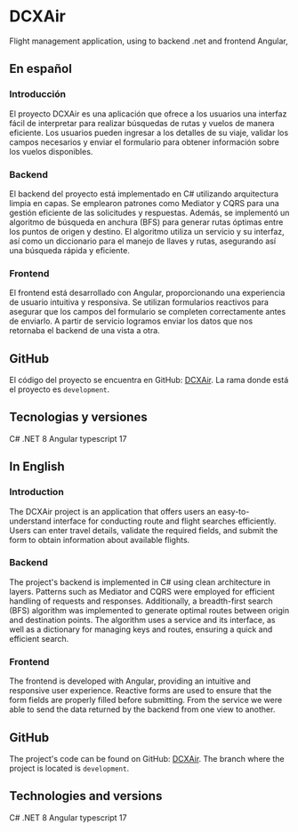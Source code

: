 # DCXAir
Flight management application, using to backend .net and frontend Angular,

## En español

### Introducción

El proyecto DCXAir es una aplicación que ofrece a los usuarios una interfaz fácil de interpretar para realizar búsquedas de rutas y vuelos de manera eficiente. Los usuarios pueden ingresar a los detalles de su viaje, validar los campos necesarios y enviar el formulario para obtener información sobre los vuelos disponibles.

### Backend

El backend del proyecto está implementado en C# utilizando arquitectura limpia en capas. Se emplearon patrones como Mediator y CQRS para una gestión eficiente de las solicitudes y respuestas. Además, se implementó un algoritmo de búsqueda en anchura (BFS) para generar rutas óptimas entre los puntos de origen y destino. El algoritmo utiliza un servicio y su interfaz, así como un diccionario para el manejo de llaves y rutas, asegurando así una búsqueda rápida y eficiente.

### Frontend

El frontend está desarrollado con Angular, proporcionando una experiencia de usuario intuitiva y responsiva. Se utilizan formularios reactivos para asegurar que los campos del formulario se completen correctamente antes de enviarlo. A partir de servicio logramos enviar los datos que nos retornaba el backend de una vista a otra.

## GitHub

El código del proyecto se encuentra en GitHub: [DCXAir](https://github.com/mateo022/DCXAir/).
La rama donde está el proyecto es `development`.

## Tecnologias y versiones
C# .NET 8
Angular typescript 17

## In English

### Introduction

The DCXAir project is an application that offers users an easy-to-understand interface for conducting route and flight searches efficiently. Users can enter travel details, validate the required fields, and submit the form to obtain information about available flights.

### Backend

The project's backend is implemented in C# using clean architecture in layers. Patterns such as Mediator and CQRS were employed for efficient handling of requests and responses. Additionally, a breadth-first search (BFS) algorithm was implemented to generate optimal routes between origin and destination points. The algorithm uses a service and its interface, as well as a dictionary for managing keys and routes, ensuring a quick and efficient search.

### Frontend

The frontend is developed with Angular, providing an intuitive and responsive user experience. Reactive forms are used to ensure that the form fields are properly filled before submitting. From the service we were able to send the data returned by the backend from one view to another.

## GitHub

The project's code can be found on GitHub: [DCXAir](https://github.com/mateo022/DCXAir/).
The branch where the project is located is `development`.

## Technologies and versions
C# .NET 8
Angular typescript 17